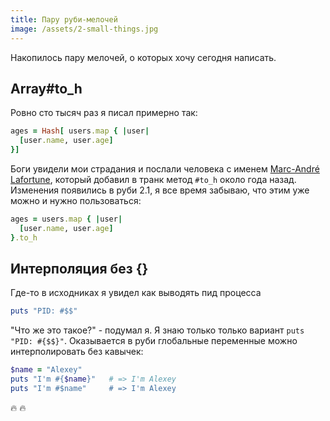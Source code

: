 ```yaml
---
title: Пару руби-мелочей
image: /assets/2-small-things.jpg
---
```

Накопилось пару мелочей, о которых хочу сегодня написать.

## Array#to_h

Ровно сто тысяч раз я писал примерно так:

``` ruby
ages = Hash[ users.map { |user|
  [user.name, user.age]
}]
```

Боги увидели мои страдания и послали человека с именем
[Marc-André Lafortune](https://github.com/marcandre), который добавил в транк метод `#to_h` [<i class="fa fa-external-link"></i>](https://github.com/ruby/ruby/commit/dc215dcd9f96620b7c06a25a741d13b19c2f130b)
около года назад.
Изменения появились в руби 2.1, я все время забываю, что этим уже можно и нужно пользоваться:

``` ruby
ages = users.map { |user|
  [user.name, user.age]
}.to_h
```

## Интерполяция без {}

Где-то в исходниках я увидел как выводять пид процесса

``` ruby
puts "PID: #$$"
```

"Что же это такое?" - подумал я. Я знаю только только вариант `puts "PID: #{$$}"`. Оказываетcя в руби
глобальные переменные можно интерполировать без кавычек:

``` ruby
$name = "Alexey"
puts "I'm #{$name}"   # => I'm Alexey
puts "I'm #$name"     # => I'm Alexey
``` 

:fire: :fire:
